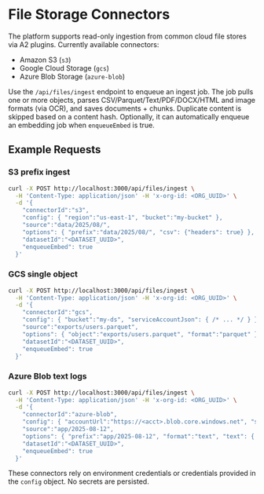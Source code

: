 # File Storage Connectors

The platform supports read-only ingestion from common cloud file stores via A2 plugins.
Currently available connectors:

- Amazon S3 (`s3`)
- Google Cloud Storage (`gcs`)
- Azure Blob Storage (`azure-blob`)

Use the `/api/files/ingest` endpoint to enqueue an ingest job. The job pulls one or more
objects, parses CSV/Parquet/Text/PDF/DOCX/HTML and image formats (via OCR), and saves
documents + chunks. Duplicate content is skipped based on a content hash. Optionally, it can
automatically enqueue an embedding job when `enqueueEmbed` is true.

## Example Requests

### S3 prefix ingest
```bash
curl -X POST http://localhost:3000/api/files/ingest \
  -H 'Content-Type: application/json' -H 'x-org-id: <ORG_UUID>' \
  -d '{
    "connectorId":"s3",
    "config": { "region":"us-east-1", "bucket":"my-bucket" },
    "source":"data/2025/08/",
    "options": { "prefix":"data/2025/08/", "csv": {"headers": true} },
    "datasetId":"<DATASET_UUID>",
    "enqueueEmbed": true
  }'
```

### GCS single object
```bash
curl -X POST http://localhost:3000/api/files/ingest \
  -H 'Content-Type: application/json' -H 'x-org-id: <ORG_UUID>' \
  -d '{
    "connectorId":"gcs",
    "config": { "bucket":"my-ds", "serviceAccountJson": { /* ... */ } },
    "source":"exports/users.parquet",
    "options": { "object":"exports/users.parquet", "format":"parquet" },
    "datasetId":"<DATASET_UUID>",
    "enqueueEmbed": true
  }'
```

### Azure Blob text logs
```bash
curl -X POST http://localhost:3000/api/files/ingest \
  -H 'Content-Type: application/json' -H 'x-org-id: <ORG_UUID>' \
  -d '{
    "connectorId":"azure-blob",
    "config": { "accountUrl":"https://<acct>.blob.core.windows.net", "sasToken":"<SAS>", "container":"logs" },
    "source":"app/2025-08-12",
    "options": { "prefix":"app/2025-08-12", "format":"text", "text": { "maxTokens": 4000 } },
    "datasetId":"<DATASET_UUID>",
    "enqueueEmbed": true
  }'
```

These connectors rely on environment credentials or credentials provided in the `config`
object. No secrets are persisted.
